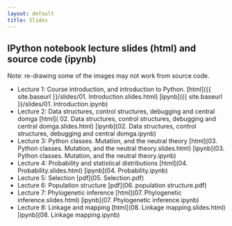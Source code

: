 ```yaml
---
layout: default
title: Slides
---
```


## IPython notebook lecture slides (html) and source code (ipynb)

Note: re-drawing some of the images may not work from source code.

- Lecture 1: Course introduction, and introduction to Python. [html]({{ site.baseurl }}/slides/01. Introduction.slides.html) [ipynb]({{ site.baseurl }}/slides/01. Introduction.ipynb)
- Lecture 2: Data structures, control structures, debugging and central domga [html]( 02. Data structures, control structures, debugging and central domga.slides.html) [ipynb](02. Data structures, control structures, debugging and central domga.ipynb)
- Lecture 3: Python classes. Mutation, and the neutral theory [html](03. Python classes. Mutation, and the neutral theory.slides.html) [ipynb](03. Python classes. Mutation, and the neutral theory.ipynb)
- Lecture 4: Probability and statistical distributions [html](04. Probability.slides.html) [ipynb](04. Probability.ipynb)
- Lecture 5: Selection [pdf](05. Selection.pdf)
- Lecture 6: Population structure [pdf](06. population structure.pdf)
- Lecture 7: Phylogenetic inference [html](07. Phylogenetic inference.slides.html) [ipynb](07. Phylogenetic inference.ipynb)
- Lecture 8: Linkage and mapping [html](08. Linkage mapping.slides.html) [ipynb](08. Linkage mapping.ipynb)